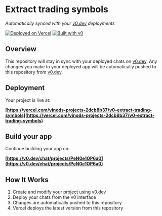 # Extract trading symbols

*Automatically synced with your [v0.dev](https://v0.dev) deployments*

[![Deployed on Vercel](https://img.shields.io/badge/Deployed%20on-Vercel-black?style=for-the-badge&logo=vercel)](https://vercel.com/vinods-projects-2dcb8b37/v0-extract-trading-symbols)
[![Built with v0](https://img.shields.io/badge/Built%20with-v0.dev-black?style=for-the-badge)](https://v0.dev/chat/projects/PeN0e1OP6a0)

## Overview

This repository will stay in sync with your deployed chats on [v0.dev](https://v0.dev).
Any changes you make to your deployed app will be automatically pushed to this repository from [v0.dev](https://v0.dev).

## Deployment

Your project is live at:

**[https://vercel.com/vinods-projects-2dcb8b37/v0-extract-trading-symbols](https://vercel.com/vinods-projects-2dcb8b37/v0-extract-trading-symbols)**

## Build your app

Continue building your app on:

**[https://v0.dev/chat/projects/PeN0e1OP6a0](https://v0.dev/chat/projects/PeN0e1OP6a0)**

## How It Works

1. Create and modify your project using [v0.dev](https://v0.dev)
2. Deploy your chats from the v0 interface
3. Changes are automatically pushed to this repository
4. Vercel deploys the latest version from this repository